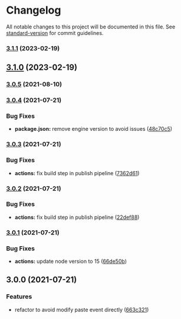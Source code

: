 # Changelog

All notable changes to this project will be documented in this file. See [standard-version](https://github.com/conventional-changelog/standard-version) for commit guidelines.

### [3.1.1](https://github.com/trystan2k/hyperterm-safepaste/compare/v3.1.0...v3.1.1) (2023-02-19)

## [3.1.0](https://github.com/trystan2k/hyperterm-safepaste/compare/v3.0.5...v3.1.0) (2023-02-19)

### [3.0.5](https://github.com/trystan2k/hyperterm-safepaste/compare/v3.0.4...v3.0.5) (2021-08-10)

### [3.0.4](https://github.com/trystan2k/hyperterm-safepaste/compare/v3.0.3...v3.0.4) (2021-07-21)


### Bug Fixes

* **package.json:** remove engine version to avoid issues ([48c70c5](https://github.com/trystan2k/hyperterm-safepaste/commit/48c70c5e0390db43011c0b777850fb6589aafd66))

### [3.0.3](https://github.com/trystan2k/hyperterm-safepaste/compare/v3.0.2...v3.0.3) (2021-07-21)


### Bug Fixes

* **actions:** fix build step in publish pipeline ([7362d61](https://github.com/trystan2k/hyperterm-safepaste/commit/7362d612b00fc5f0c62ed5b191c5f5118c0b0cc6))

### [3.0.2](https://github.com/trystan2k/hyperterm-safepaste/compare/v3.0.1...v3.0.2) (2021-07-21)


### Bug Fixes

* **actions:** fix build step in publish pipeline ([22def88](https://github.com/trystan2k/hyperterm-safepaste/commit/22def88396f47c09b2193bbd2c4c60ad164be0ca))

### [3.0.1](https://github.com/trystan2k/hyperterm-safepaste/compare/v3.0.0...v3.0.1) (2021-07-21)


### Bug Fixes

* **actions:** update node version to 15 ([66de50b](https://github.com/trystan2k/hyperterm-safepaste/commit/66de50bec3c0cbd724be3dcb5c446b977e93d17f))

## 3.0.0 (2021-07-21)


### Features

* refactor to avoid modify paste event directly ([663c321](https://github.com/trystan2k/hyperterm-safepaste/commit/663c3217a7d2d4d43c42d0fc46b1e06d1e39a480))

